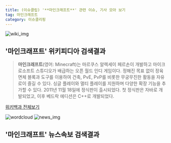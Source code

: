 ```yaml
---
title: (이슈클립) '**마인크래프트**' 관련 이슈, 기사 모아 보기
tag: 마인크래프트
category: 이슈클리핑
---
```

![wiki_img](https://user-images.githubusercontent.com/42597476/44503234-41136a80-a6d0-11e8-9071-6fc6418eafe4.png)
## **'**마인크래프트**'** 위키피디아 검색결과
>**마인크래프트**(영어: Minecraft)는 마르쿠스 알렉세이 페르손이 개발하고 마이크로소프트 스튜디오가 배급하는 오픈 월드 인디 게임이다. 정해진 목표 없이 정육면체 블록과 도구를 이용하여 건축, PvE, PvP를 비롯한 무궁무진한 활동을 자유로이 즐길 수 있다. 싱글 플레이와 멀티 플레이를 지원하며 다양한 확장 기능을 추가할 수 있다. 2011년 11월 18일에 정식판이 출시되었다. 첫 정식판은 자바로 개발되었고, 이후 베드락 에디션은 C++로 개발되었다.

<a href="https://ko.wikipedia.org/wiki/마인크래프트" target="_blank">위키백과 전체보기</a>

![wordcloud](https://s3.ap-northeast-2.amazonaws.com/lyrics101-wordcloud/2018-09-22-1537597085.png)
![news_img](https://user-images.githubusercontent.com/42597476/44507050-1206f400-a6e4-11e8-8d98-7ffbfebb353f.png)
## **'**마인크래프트**'** 뉴스속보 검색결과

